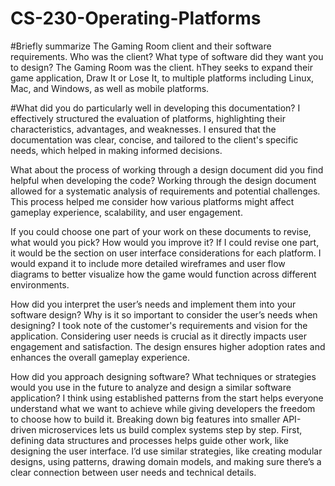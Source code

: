 # CS-230-Operating-Platforms

#Briefly summarize The Gaming Room client and their software requirements. Who was the client? What type of software did they want you to design?
The Gaming Room was the client. hThey seeks to expand their game application, Draw It or Lose It, to multiple platforms including Linux, Mac, and Windows, as well as mobile platforms. 

#What did you do particularly well in developing this documentation?
I effectively structured the evaluation of platforms, highlighting their characteristics, advantages, and weaknesses. I ensured that the documentation was clear, concise, and tailored to the client's specific needs, which helped in making informed decisions.

What about the process of working through a design document did you find helpful when developing the code?
Working through the design document allowed for a systematic analysis of requirements and potential challenges. This process helped me consider how various platforms might affect gameplay experience, scalability, and user engagement.

If you could choose one part of your work on these documents to revise, what would you pick? How would you improve it?
If I could revise one part, it would be the section on user interface considerations for each platform. I would expand it to include more detailed wireframes and user flow diagrams to better visualize how the game would function across different environments.

How did you interpret the user’s needs and implement them into your software design? Why is it so important to consider the user’s needs when designing?
I took note of the customer's requirements and vision for the application. Considering user needs is crucial as it directly impacts user engagement and satisfaction. The design ensures higher adoption rates and enhances the overall gameplay experience.

How did you approach designing software? What techniques or strategies would you use in the future to analyze and design a similar software application?
I think using established patterns from the start helps everyone understand what we want to achieve while giving developers the freedom to choose how to build it. Breaking down big features into smaller API-driven microservices lets us build complex systems step by step. First, defining data structures and processes helps guide other work, like designing the user interface. I’d use similar strategies, like creating modular designs, using patterns, drawing domain models, and making sure there’s a clear connection between user needs and technical details.
